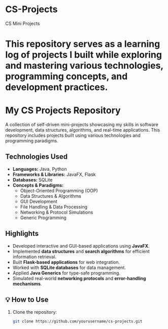 # CS-Projects
CS Mini Projects

# This repository serves as a learning log of projects I built while exploring and mastering various technologies, programming concepts, and development practices.

# My CS Projects Repository  

A collection of self-driven mini-projects showcasing my skills in software development, data structures, algorithms, and real-time applications. This repository includes projects built using various technologies and programming paradigms.  

## Technologies Used  

- **Languages:** Java, Python  
- **Frameworks & Libraries:** JavaFX, Flask  
- **Databases:** SQLite  
- **Concepts & Paradigms:**  
  - Object-Oriented Programming (OOP)  
  - Data Structures & Algorithms  
  - GUI Development  
  - File Handling & Data Processing  
  - Networking & Protocol Simulations  
  - Generic Programming  

## Highlights  

- Developed interactive and GUI-based applications using **JavaFX**.  
- Implemented **data structures** and **search algorithms** for efficient information retrieval.  
- Built **Flask-based applications** for web integration.  
- Worked with **SQLite databases** for data management.  
- Applied **Java Generics** for type-safe programming.  
- Simulated real-world **networking protocols** and **error-handling mechanisms**.  

## 💡 How to Use  

1. Clone the repository:  
   ```bash
   git clone https://github.com/yourusername/cs-projects.git
